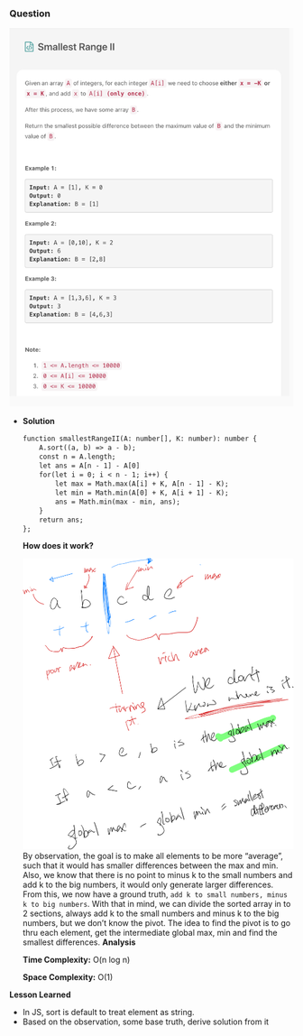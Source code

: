 ### Question

![smallest-range-2-q.jpeg](smallest-range-2-q.jpeg)

- **Solution**

    ```tsx
    function smallestRangeII(A: number[], K: number): number {
        A.sort((a, b) => a - b);
        const n = A.length;
        let ans = A[n - 1] - A[0]
        for(let i = 0; i < n - 1; i++) {
            let max = Math.max(A[i] + K, A[n - 1] - K);
            let min = Math.min(A[0] + K, A[i + 1] - K);
            ans = Math.min(max - min, ans);
        }
        return ans;
    };
    ```

    **How does it work?**

    ![smallest-range-2-sol.jpeg](smallest-range-2-sol.jpeg)
    By observation, the goal is to make all elements to be more “average”, such that it would has smaller differences between the max and min. Also, we know that there is no point to minus k to the small numbers and add k to the big numbers, it would only generate larger differences. From this, we now have a ground truth, `add k to small numbers, minus k to big numbers`. With that in mind, we can divide the sorted array in to 2 sections, always add k to the small numbers and minus k to the big numbers, but we don’t know the pivot. The idea to find the pivot is to go thru each element, get the intermediate global max, min and find the smallest differences.
    **Analysis**

    **Time Complexity:** O(n log n)

    **Space Complexity:** O(1)

**Lesson Learned**

- In JS, sort is default to treat element as string.
- Based on the observation, some base truth, derive solution from it